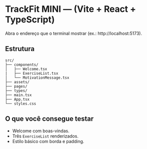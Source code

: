 # TrackFit MINI —  (Vite + React + TypeScript)


Abra o endereço que o terminal mostrar (ex.: http://localhost:5173).

## Estrutura
```
src/
├── components/
│   ├── Welcome.tsx
|   ├── ExerciseList.tsx
│   └── MotivationMessage.tsx
├── assets/
├── pages/
├── types/
├── main.tsx
├── App.tsx
└── styles.css
```

## O que você consegue testar
- Welcome com boas-vindas.
- Três `ExerciseList` renderizados.
- Estilo básico com borda e padding.
